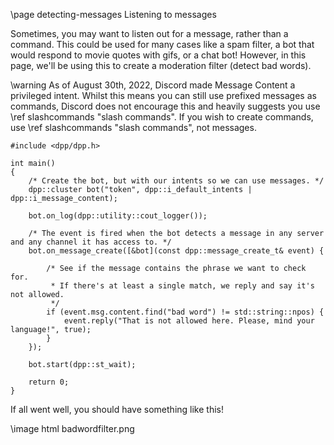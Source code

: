 \page detecting-messages Listening to messages

Sometimes, you may want to listen out for a message, rather than a command. This could be used for many cases like a spam filter, a bot that would respond to movie quotes with gifs, or a chat bot! However, in this page, we'll be using this to create a moderation filter (detect bad words).

\warning As of August 30th, 2022, Discord made Message Content a privileged intent. Whilst this means you can still use prefixed messages as commands, Discord does not encourage this and heavily suggests you use \ref slashcommands "slash commands". If you wish to create commands, use \ref slashcommands "slash commands", not messages.

~~~~~~~~~~{.cpp}
#include <dpp/dpp.h>

int main()
{
    /* Create the bot, but with our intents so we can use messages. */
	dpp::cluster bot("token", dpp::i_default_intents | dpp::i_message_content);

	bot.on_log(dpp::utility::cout_logger());

    /* The event is fired when the bot detects a message in any server and any channel it has access to. */
    bot.on_message_create([&bot](const dpp::message_create_t& event) {

        /* See if the message contains the phrase we want to check for.
         * If there's at least a single match, we reply and say it's not allowed.
         */
        if (event.msg.content.find("bad word") != std::string::npos) {
            event.reply("That is not allowed here. Please, mind your language!", true);
        }
    });

	bot.start(dpp::st_wait);

	return 0;
}
~~~~~~~~~~

If all went well, you should have something like this!

\image html badwordfilter.png